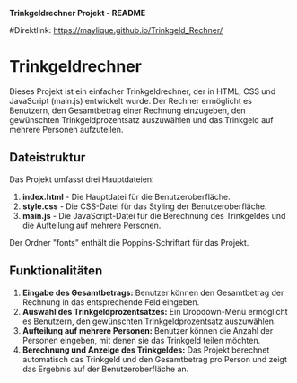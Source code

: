 **Trinkgeldrechner Projekt - README**

#Direktlink: https://maylique.github.io/Trinkgeld_Rechner/

# Trinkgeldrechner

Dieses Projekt ist ein einfacher Trinkgeldrechner, der in HTML, CSS und JavaScript (main.js) entwickelt wurde. Der Rechner ermöglicht es Benutzern, den Gesamtbetrag einer Rechnung einzugeben, den gewünschten Trinkgeldprozentsatz auszuwählen und das Trinkgeld auf mehrere Personen aufzuteilen.

## Dateistruktur

Das Projekt umfasst drei Hauptdateien:

1. **index.html** - Die Hauptdatei für die Benutzeroberfläche.
2. **style.css** - Die CSS-Datei für das Styling der Benutzeroberfläche.
3. **main.js** - Die JavaScript-Datei für die Berechnung des Trinkgeldes und die Aufteilung auf mehrere Personen.

Der Ordner "fonts" enthält die Poppins-Schriftart für das Projekt.

## Funktionalitäten

1. **Eingabe des Gesamtbetrags:** Benutzer können den Gesamtbetrag der Rechnung in das entsprechende Feld eingeben.
2. **Auswahl des Trinkgeldprozentsatzes:** Ein Dropdown-Menü ermöglicht es Benutzern, den gewünschten Trinkgeldprozentsatz auszuwählen.
3. **Aufteilung auf mehrere Personen:** Benutzer können die Anzahl der Personen eingeben, mit denen sie das Trinkgeld teilen möchten.
4. **Berechnung und Anzeige des Trinkgeldes:** Das Projekt berechnet automatisch das Trinkgeld und den Gesamtbetrag pro Person und zeigt das Ergebnis auf der Benutzeroberfläche an.
